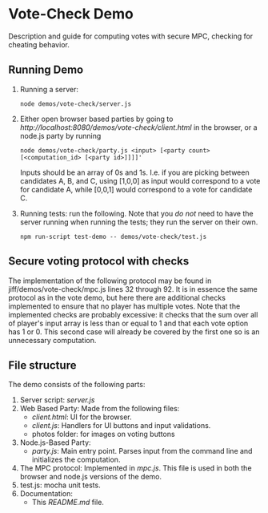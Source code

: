 # Vote-Check Demo

Description and guide for computing votes with secure MPC, checking for cheating behavior. 

## Running Demo
1. Running a server:
    ```shell
    node demos/vote-check/server.js
    ```

2. Either open browser based parties by going to *http://localhost:8080/demos/vote-check/client.html* in the browser, or a node.js party by running 
    ```shell
    node demos/vote-check/party.js <input> [<party count> [<computation_id> [<party id>]]]]'
    ```
    Inputs should be an array of 0s and 1s. I.e. if you are picking between candidates A, B, and C, using [1,0,0] as
    input would correspond to a vote for candidate A, while [0,0,1] would correspond to a vote for candidate C. 

3. Running tests: run the following. Note that you *do not* need to have the server running when running the tests; they run the server on their own.
    ```shell
    npm run-script test-demo -- demos/vote-check/test.js
    ```

## Secure voting protocol with checks

The implementation of the following protocol may be found in jiff/demos/vote-check/mpc.js lines 32 through 92. It is in essence the
same protocol as in the vote demo, but here there are additional checks implemented to ensure that no player has multiple
votes. Note that the implemented checks are probably excessive: it checks that the sum over all of player's input array
is less than or equal to 1 and that each vote option has 1 or 0. This second case will already be covered by the first one
so is an unnecessary computation. 

## File structure
The demo consists of the following parts:
1. Server script: *server.js*
2. Web Based Party: Made from the following files:
    * *client.html*: UI for the browser.
    * *client.js*: Handlers for UI buttons and input validations.
    * photos folder: for images on voting buttons
3. Node.js-Based Party: 
    * *party.js*: Main entry point. Parses input from the command line and initializes the computation.
4. The MPC protocol: Implemented in *mpc.js*. This file is used in both the browser and node.js versions of the demo.
5. test.js: mocha unit tests.
6. Documentation:
    * This *README.md* file.

